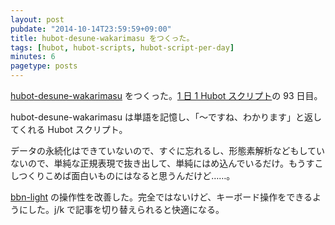 ```yaml
---
layout: post
pubdate: "2014-10-14T23:59:59+09:00"
title: hubot-desune-wakarimasu をつくった。
tags: [hubot, hubot-scripts, hubot-script-per-day]
minutes: 6
pagetype: posts
---
```

[hubot-desune-wakarimasu][gh:bouzuya/hubot-desune-wakarimasu] をつくった。[1 日 1 Hubot スクリプト][hubot-script-per-day]の 93 日目。

hubot-desune-wakarimasu は単語を記憶し、「〜ですね、わかります」と返してくれる Hubot スクリプト。

データの永続化はできていないので、すぐに忘れるし、形態素解析などもしていないので、単純な正規表現で抜き出して、単純にはめ込んでいるだけ。もうすこしつくりこめば面白いものにはなると思うんだけど……。

[bbn-light][gh:bouzuya/bbn-light] の操作性を改善した。完全ではないけど、キーボード操作をできるようにした。j/k で記事を切り替えられると快適になる。

[gh:bouzuya/bbn-light]: https://github.com/bouzuya/bbn-light
[gh:bouzuya/hubot-desune-wakarimasu]: https://github.com/bouzuya/hubot-desune-wakarimasu
[hubot-script-per-day]: http://blog.bouzuya.net/posts?tags=hubot-script-per-day
